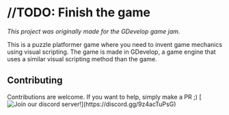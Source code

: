 # //TODO: Finish the game

*This project was originally made for the GDevelop game jam.*

This is a puzzle platformer game where you need to invent game mechanics using visual scripting.
The game is made in GDevelop, a game engine that uses a similar visual scripting method than the game.

## Contributing

Contributions are welcome. If you want to help, simply make a PR ;)
[![Join our discord server!](https://shields.io/discord/939065684342767686?logo=discord&style=flat-square&color=blueviolet&label=Join%20our%20discord%20server!)](https://discord.gg/9z4acTuPsG)
